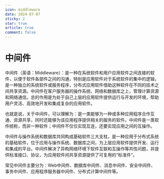 ```yaml
---
icon: middleware
date: 2024-07-07
sticky: 2
star: true
article: true
comment: false
---
```


# 中间件

<!-- more -->

中间件（英语：Middleware）：是一种在系统软件和用户应用软件之间连接的软件，以便于软件各部件之间的沟通，特别是应用软件对于系统软件的集中的逻辑，是一种独立的系统软件或服务程序，分布式应用软件借助这种软件在不同的技术之间共享资源。中间件在客户服务器的操作系统、网络和数据库之上，管理计算资源和网络通信。总的作用是为处于自己上层的应用软件提供运行与开发的环境，帮助用户灵活、高效地开发和集成复杂的应用软件。

也就是说，关于中间件，可以理解为：是一类能够为一种或多种应用程序合作互通、资源共享，同时还能够为该应用程序提供相关的服务的软件。中间件是一类软件统称，而非一种软件；中间件不仅仅实现互连，还要实现应用之间的互操作。

中间件与操作系统和数据库共同构成基础软件三大支柱，是一种应用于分布式系统的基础软件，位于应用与操作系统、数据库之间，为上层应用软件提供开发、运行和集成的平台。中间件解决了异构网络环境下软件互联和互操作等共性问题，并提供标准接口、协议，为应用软件间共享资源提供了可复用的“标准件”。

常见中间件主要分为：Web中间件、数据库中间件、消息中间件、安全中间件、事务中间件、应用程序服务器中间件、分布式计算中间件等。

<!-- more -->